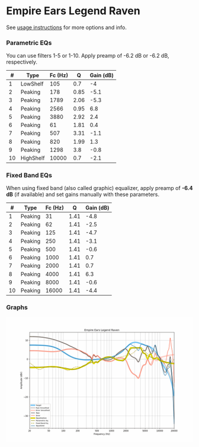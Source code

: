 # Empire Ears Legend Raven
See [usage instructions](https://github.com/jaakkopasanen/AutoEq#usage) for more options and info.

### Parametric EQs
You can use filters 1-5 or 1-10. Apply preamp of -6.2 dB or -6.2 dB, respectively.

|   # | Type      |   Fc (Hz) |    Q |   Gain (dB) |
|-----|-----------|-----------|------|-------------|
|   1 | LowShelf  |       105 | 0.7  |        -4   |
|   2 | Peaking   |       178 | 0.85 |        -5.1 |
|   3 | Peaking   |      1789 | 2.06 |        -5.3 |
|   4 | Peaking   |      2566 | 0.95 |         6.8 |
|   5 | Peaking   |      3880 | 2.92 |         2.4 |
|   6 | Peaking   |        61 | 1.81 |         0.4 |
|   7 | Peaking   |       507 | 3.31 |        -1.1 |
|   8 | Peaking   |       820 | 1.99 |         1.3 |
|   9 | Peaking   |      1298 | 3.8  |        -0.8 |
|  10 | HighShelf |     10000 | 0.7  |        -2.1 |

### Fixed Band EQs
When using fixed band (also called graphic) equalizer, apply preamp of **-6.4 dB** (if available) and set gains manually with these parameters.

|   # | Type    |   Fc (Hz) |    Q |   Gain (dB) |
|-----|---------|-----------|------|-------------|
|   1 | Peaking |        31 | 1.41 |        -4.8 |
|   2 | Peaking |        62 | 1.41 |        -2.5 |
|   3 | Peaking |       125 | 1.41 |        -4.7 |
|   4 | Peaking |       250 | 1.41 |        -3.1 |
|   5 | Peaking |       500 | 1.41 |        -0.6 |
|   6 | Peaking |      1000 | 1.41 |         0.7 |
|   7 | Peaking |      2000 | 1.41 |         0.7 |
|   8 | Peaking |      4000 | 1.41 |         6.3 |
|   9 | Peaking |      8000 | 1.41 |        -0.6 |
|  10 | Peaking |     16000 | 1.41 |        -4.4 |

### Graphs
![](./Empire%20Ears%20Legend%20Raven.png)
